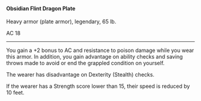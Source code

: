 #### Obsidian Flint Dragon Plate

Heavy armor (plate armor), legendary, 65 lb.

AC 18

---

You gain a +2 bonus to AC and resistance to poison damage while you wear this armor. In addition, you gain advantage on ability checks and saving throws made to avoid or end the grappled condition on yourself.

The wearer has disadvantage on Dexterity (Stealth) checks.

If the wearer has a Strength score lower than 15, their speed is reduced by 10 feet.
